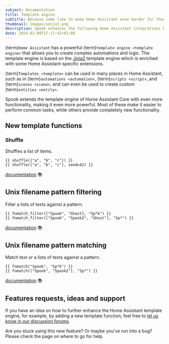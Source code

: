 ```yaml
---
subject: Documentation
title: Template engine
subtitle: Because some like to make Home Assistant even harder for themselves 😅
thumbnail: images/social.png
description: Spook enhances the following Home Assistant integrations by sprinkling some ectoplasmic goodness on top of them.
date: 2024-01-09T17:17:42+01:00
---
```


{term}`Home Assistant` has a powerful {term}`template engine <template engine>` that allows you to create complex automations and logic. The template engine is based on the [Jinja2](https://jinja.palletsprojects.com/en/3.0.x/) template engine which is enriched with some Home Assistant-specific extensions.

{term}`Templates <template>` can be used in many places in Home Assistant, such as in {term}`automations <automation>`, {term}`scripts <script>`, and {term}`scenes <scene>`, and can even be used to create custom {term}`entities <entity>`.

Spook extends the template engine of Home Assistant Core with even more functionality, making it even more powerful. Most of these make it easier to perform common tasks, while others provide completely new functionality.

## New template functions

### Shuffle

Shuffles a list of items.

```
{{ shuffle(["a", "b", "c"]) }}
{{ shuffle(["a", "b", "c"], seed=42) }}
```

[documentation](template_functions/shuffle) 📚

## Unix filename pattern filtering

Filter a lists of texts against a pattern.

```
{{ fnmatch_filter(["Spook", "Ghost], "Sp*k") }}
{{ fnmatch_filter(["Spook", "Spook2", "Ghost"], "Sp*") }}
```

[documentation](template_functions/fnmatch_filter) 📚

## Unix filename pattern matching

Match text or a lists of texts against a pattern.

```
{{ fnmatch("Spook", "Sp*k") }}
{{ fnmatch(["Spook", "Spook2"], "Sp*") }}
```

[documentation](template_functions/fnmatch) 📚

## Features requests, ideas and support

If you have an idea on how to further enhance the Home Assistant template engine, for example, by adding a new template function; feel free to [let us know in our discussion forums](https://github.com/frenck/spook/discussions).

Are you stuck using this new feature? Or maybe you've run into a bug? Please check the [](../support) page on where to go for help.

